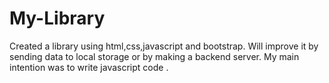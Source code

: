 # My-Library
Created a library using html,css,javascript and bootstrap.
Will improve it by sending data to local storage or by making a backend server.
My main intention was to write javascript code .
